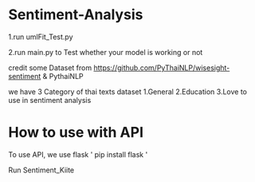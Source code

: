 # Sentiment-Analysis
1.run umlFit_Test.py

2.run main.py to Test whether your model is working or not

credit some Dataset from https://github.com/PyThaiNLP/wisesight-sentiment & PythaiNLP

we have 3 Category of thai texts dataset 1.General  2.Education   3.Love to use in sentiment analysis

# How to use with API

To use API, we use flask ' pip install flask '

Run Sentiment_Kiite

